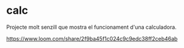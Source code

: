 # calc

Projecte molt senzill que mostra el funcionament d'una calculadora.

https://www.loom.com/share/2f9ba45f1c024c9c9edc38ff2ceb46ab
